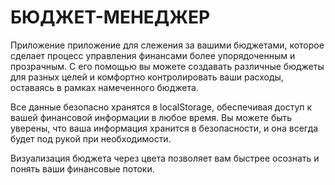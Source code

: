 # БЮДЖЕТ-МЕНЕДЖЕР

Приложение приложение для слежения за вашими бюджетами, которое сделает процесс управления финансами более упорядоченным и прозрачным. С его помощью вы можете создавать различные бюджеты для разных целей и комфортно контролировать ваши расходы, оставаясь в рамках намеченного бюджета.

Все данные безопасно хранятся в localStorage, обеспечивая доступ к вашей финансовой информации в любое время. Вы можете быть уверены, что ваша информация хранится в безопасности, и она всегда будет под рукой при необходимости.

Визуализация бюджета через цвета позволяет вам быстрее осознать и понять ваши финансовые потоки.
